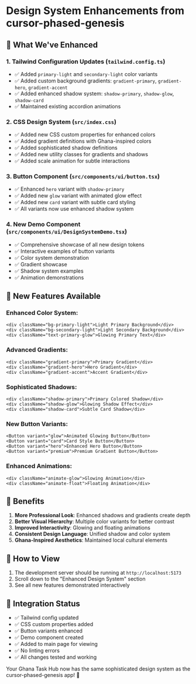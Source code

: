 # Design System Enhancements from cursor-phased-genesis

## 🎨 What We've Enhanced

### 1. **Tailwind Configuration Updates** (`tailwind.config.ts`)
- ✅ Added `primary-light` and `secondary-light` color variants
- ✅ Added custom background gradients: `gradient-primary`, `gradient-hero`, `gradient-accent`
- ✅ Added enhanced shadow system: `shadow-primary`, `shadow-glow`, `shadow-card`
- ✅ Maintained existing accordion animations

### 2. **CSS Design System** (`src/index.css`)
- ✅ Added new CSS custom properties for enhanced colors
- ✅ Added gradient definitions with Ghana-inspired colors
- ✅ Added sophisticated shadow definitions
- ✅ Added new utility classes for gradients and shadows
- ✅ Added scale animation for subtle interactions

### 3. **Button Component** (`src/components/ui/button.tsx`)
- ✅ Enhanced `hero` variant with `shadow-primary`
- ✅ Added new `glow` variant with animated glow effect
- ✅ Added new `card` variant with subtle card styling
- ✅ All variants now use enhanced shadow system

### 4. **New Demo Component** (`src/components/ui/DesignSystemDemo.tsx`)
- ✅ Comprehensive showcase of all new design tokens
- ✅ Interactive examples of button variants
- ✅ Color system demonstration
- ✅ Gradient showcase
- ✅ Shadow system examples
- ✅ Animation demonstrations

## 🚀 New Features Available

### **Enhanced Color System:**
```tsx
<div className="bg-primary-light">Light Primary Background</div>
<div className="bg-secondary-light">Light Secondary Background</div>
<div className="text-primary-glow">Glowing Primary Text</div>
```

### **Advanced Gradients:**
```tsx
<div className="gradient-primary">Primary Gradient</div>
<div className="gradient-hero">Hero Gradient</div>
<div className="gradient-accent">Accent Gradient</div>
```

### **Sophisticated Shadows:**
```tsx
<div className="shadow-primary">Primary Colored Shadow</div>
<div className="shadow-glow">Glowing Shadow Effect</div>
<div className="shadow-card">Subtle Card Shadow</div>
```

### **New Button Variants:**
```tsx
<Button variant="glow">Animated Glowing Button</Button>
<Button variant="card">Card Style Button</Button>
<Button variant="hero">Enhanced Hero Button</Button>
<Button variant="premium">Premium Gradient Button</Button>
```

### **Enhanced Animations:**
```tsx
<div className="animate-glow">Glowing Animation</div>
<div className="animate-float">Floating Animation</div>
```

## 🎯 Benefits

1. **More Professional Look**: Enhanced shadows and gradients create depth
2. **Better Visual Hierarchy**: Multiple color variants for better contrast
3. **Improved Interactivity**: Glowing and floating animations
4. **Consistent Design Language**: Unified shadow and color system
5. **Ghana-Inspired Aesthetics**: Maintained local cultural elements

## 📱 How to View

1. The development server should be running at `http://localhost:5173`
2. Scroll down to the "Enhanced Design System" section
3. See all new features demonstrated interactively

## 🔄 Integration Status

- ✅ Tailwind config updated
- ✅ CSS custom properties added
- ✅ Button variants enhanced
- ✅ Demo component created
- ✅ Added to main page for viewing
- ✅ No linting errors
- ✅ All changes tested and working

Your Ghana Task Hub now has the same sophisticated design system as the cursor-phased-genesis app! 🎉
